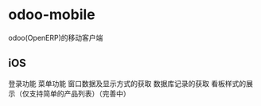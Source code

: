 # odoo-mobile
odoo(OpenERP)的移动客户端<br/>
## iOS
登录功能
菜单功能
窗口数据及显示方式的获取
数据库记录的获取
看板样式的展示（仅支持简单的产品列表）（完善中）
